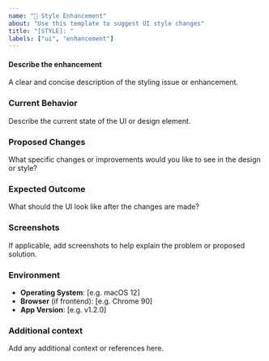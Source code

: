 ```yaml
---
name: "🎨 Style Enhancement"
about: "Use this template to suggest UI style changes"
title: "[STYLE]: "
labels: ["ui", "enhancement"]
---
```


#### Describe the enhancement

A clear and concise description of the styling issue or enhancement.

### Current Behavior

Describe the current state of the UI or design element.

### Proposed Changes

What specific changes or improvements would you like to see in the design or style?

### Expected Outcome

What should the UI look like after the changes are made?

### Screenshots

If applicable, add screenshots to help explain the problem or proposed solution.

### Environment

- **Operating System**: [e.g. macOS 12]
- **Browser** (if frontend): [e.g. Chrome 90]
- **App Version**: [e.g. v1.2.0]

### Additional context

Add any additional context or references here.

